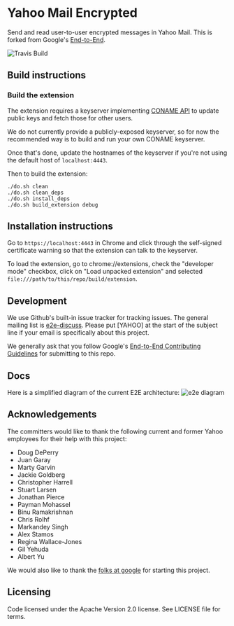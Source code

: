 # Yahoo Mail Encrypted

Send and read user-to-user encrypted messages in Yahoo Mail. This is forked from Google's [End-to-End](https://github.com/google/end-to-end).

![Travis Build](https://api.travis-ci.org/yahoo/end-to-end.svg "End to End Travis Build")

## Build instructions

### Build the extension

The extension requires a keyserver implementing [CONAME API](https://github.com/yahoo/coname)
to update public keys and fetch those for other users.

We do not currently provide a publicly-exposed keyserver, so for now the recommended way is to build and run your own CONAME keyserver.

Once that's done, update the hostnames of the keyserver if you're not using the default host of `localhost:4443`.

Then to build the extension:

    ./do.sh clean
    ./do.sh clean_deps
    ./do.sh install_deps
    ./do.sh build_extension debug

## Installation instructions

Go to `https://localhost:4443` in Chrome and click through the self-signed certificate
warning so that the extension can talk to the keyserver.

To load the extension, go to chrome://extensions, check the "developer mode" checkbox, click on "Load
unpacked extension" and selected `file:///path/to/this/repo/build/extension`.


## Development

We use Github's built-in issue tracker for tracking issues. The general mailing list is
[e2e-discuss](https://groups.google.com/forum/#!forum/e2e-discuss). Please put
[YAHOO] at the start of the subject line if your email is specifically about
this project.

We generally ask that you follow Google's [End-to-End Contributing
Guidelines](docs/CONTRIBUTING.md) for submitting to this repo.

## Docs

Here is a simplified diagram of the current E2E architecture:
![e2e diagram](docs/e2e-diagram.png)

## Acknowledgements

The committers would like to thank the following current and former Yahoo employees for their help with this project:
* Doug DePerry
* Juan Garay
* Marty Garvin
* Jackie Goldberg
* Christopher Harrell
* Stuart Larsen
* Jonathan Pierce
* Payman Mohassel
* Binu Ramakrishnan
* Chris Rolhf
* Markandey Singh
* Alex Stamos
* Regina Wallace-Jones
* Gil Yehuda
* Albert Yu

We would also like to thank the [folks at google](CONTRIBUTORS) for starting this project.

## Licensing

Code licensed under the Apache Version 2.0 license. See LICENSE file for terms.
